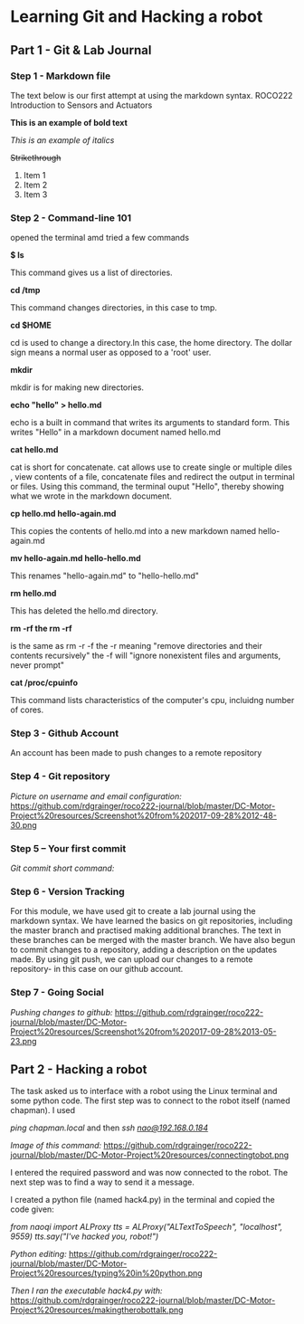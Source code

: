 # Learning Git and Hacking a robot

## Part 1 - Git & Lab Journal

### Step 1 - Markdown file
The text below is our first attempt at using the markdown syntax.
ROCO222
Introduction to Sensors and Actuators

**This is an example of bold text**

*This is an example of italics*

~~Strikethrough~~

  1. Item 1
  2. Item 2 
  3. Item 3

### Step 2 - Command-line 101

opened the terminal amd tried a few commands

**$ ls**

This command gives us a list of directories.

**cd /tmp**

This command changes directories, in this case to tmp.

**cd $HOME**

cd is used to change a directory.In this case, the home directory. The dollar sign means a normal user as opposed to a 'root' user.

**mkdir**

mkdir is for making new directories.

**echo "hello" > hello.md**

echo is a built in command that writes its arguments to standard form. This writes "Hello" in a markdown document named hello.md

**cat hello.md**

cat is short for concatenate. cat allows use to create single or multiple diles , view contents of a file, concatenate files and redirect the output in terminal or files. Using this command, the terminal ouput "Hello", thereby showing what we wrote in the markdown document.

**cp hello.md hello-again.md**

This copies the contents of hello.md into a new markdown named hello-again.md

**mv hello-again.md hello-hello.md**

This renames "hello-again.md" to "hello-hello.md"

**rm hello.md**

This has deleted the hello.md directory.

**rm -rf the rm -rf**

is the same as rm -r -f the -r meaning "remove directories and their contents recursively" the -f will "ignore nonexistent files and arguments, never prompt"

**cat /proc/cpuinfo**

This command lists characteristics of the computer's cpu, incluidng number of cores.

### Step 3 - Github Account
An account has been made to push changes to a remote repository

### Step 4 - Git repository

*Picture on username and email configuration:*
https://github.com/rdgrainger/roco222-journal/blob/master/DC-Motor-Project%20resources/Screenshot%20from%202017-09-28%2012-48-30.png

### Step 5 – Your first commit

*Git commit short command:*

### Step 6 - Version Tracking

For this module, we have used git to create a lab journal using the markdown syntax. We have learned the basics on git repositories, including the master branch and practised making additional branches. The text in these branches can be merged with the master branch. We have also begun to commit changes to a repository, adding a description on the updates made. By using git push, we can upload our changes to a remote repository- in this case on our github account.

### Step 7 - Going Social

*Pushing changes to github:*
https://github.com/rdgrainger/roco222-journal/blob/master/DC-Motor-Project%20resources/Screenshot%20from%202017-09-28%2013-05-23.png

## Part 2 - Hacking a robot

The task asked us to interface with a robot using the Linux terminal and some python code. The first step was to connect to the robot itself (named chapman). I used 

*ping chapman.local*
and then
*ssh nao@192.168.0.184*

*Image of this command:*
https://github.com/rdgrainger/roco222-journal/blob/master/DC-Motor-Project%20resources/connectingtobot.png

I entered the required password and was now connected to the robot. The next step was to find a way to send it a message.

I created a python file (named hack4.py) in the terminal and copied the code given:

*from naoqi import ALProxy
tts = ALProxy("ALTextToSpeech", "localhost", 9559)
tts.say("I've hacked you, robot!")*

*Python editing:*
https://github.com/rdgrainger/roco222-journal/blob/master/DC-Motor-Project%20resources/typing%20in%20python.png

*Then I ran the executable hack4.py with:*
https://github.com/rdgrainger/roco222-journal/blob/master/DC-Motor-Project%20resources/makingtherobottalk.png



